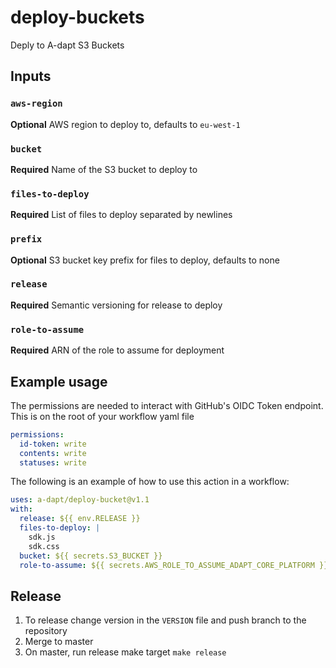 # deploy-buckets

Deply to A-dapt S3 Buckets

## Inputs

### `aws-region`

**Optional** AWS region to deploy to, defaults to `eu-west-1`

### `bucket`

**Required** Name of the S3 bucket to deploy to

### `files-to-deploy`

**Required** List of files to deploy separated by newlines

### `prefix`

**Optional** S3 bucket key prefix for files to deploy, defaults to none

### `release`

**Required** Semantic versioning for release to deploy

### `role-to-assume`

**Required** ARN of the role to assume for deployment

## Example usage

The permissions are needed to interact with GitHub's OIDC Token endpoint. This is on the root of your workflow yaml file

```yaml
permissions:
  id-token: write
  contents: write
  statuses: write
```

The following is an example of how to use this action in a workflow:

```yaml
uses: a-dapt/deploy-bucket@v1.1
with:
  release: ${{ env.RELEASE }}
  files-to-deploy: |
    sdk.js
    sdk.css
  bucket: ${{ secrets.S3_BUCKET }}
  role-to-assume: ${{ secrets.AWS_ROLE_TO_ASSUME_ADAPT_CORE_PLATFORM }}
```

## Release

1. To release change version in the `VERSION` file and push branch to the repository
2. Merge to master
3. On master, run release make target `make release`

